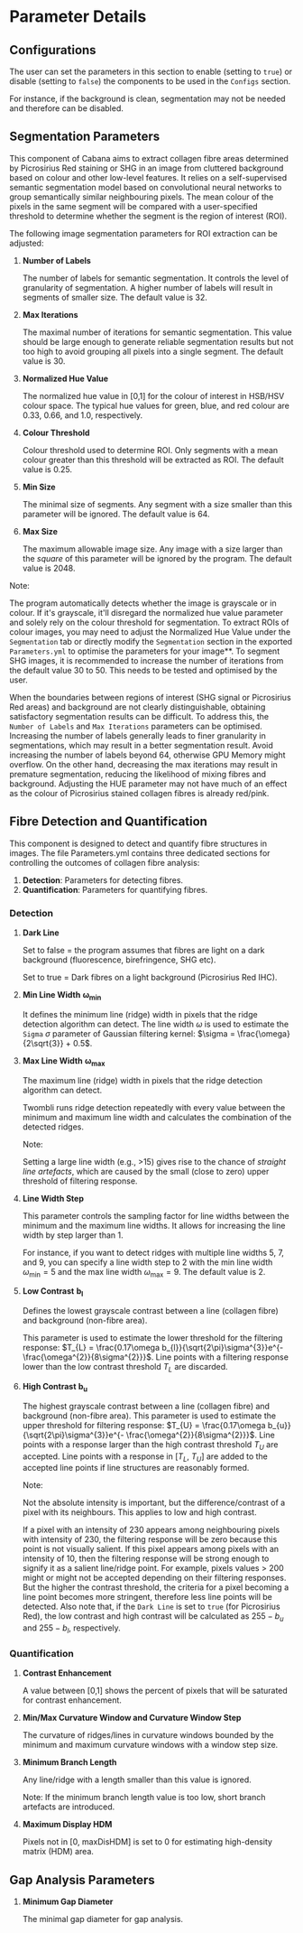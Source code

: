 # Parameter Details

## Configurations

The user can set the parameters in this section to enable (setting to `true`) or disable (setting to `false`) the components to be used in the `Configs` section.

For instance, if the background is clean, segmentation may not be needed and therefore can be disabled.

## Segmentation Parameters

This component of Cabana aims to extract collagen fibre areas determined by Picrosirius Red staining or SHG in an image from cluttered background based on colour and other low-level features. It relies on a self-supervised semantic segmentation model based on convolutional neural networks to group semantically similar neighbouring pixels. The mean colour of the pixels in the same segment will be compared with a user-specified threshold to determine whether the segment is the region of interest (ROI).

The following image segmentation parameters for ROI extraction can be adjusted:

1. **Number of Labels**

   The number of labels for semantic segmentation. It controls the level of granularity of segmentation. A higher number of labels will result in segments of smaller size. The default value is 32.

2. **Max Iterations**

   The maximal number of iterations for semantic segmentation. This value should be large enough to generate reliable segmentation results but not too high to avoid grouping all pixels into a single segment. The default value is 30.

3. **Normalized Hue Value**

   The normalized hue value in [0,1] for the colour of interest in HSB/HSV colour space. The typical hue values for green, blue, and red colour are 0.33, 0.66, and 1.0, respectively.

4. **Colour Threshold**

   Colour threshold used to determine ROI. Only segments with a mean colour greater than this threshold will be extracted as ROI. The default value is 0.25.

5. **Min Size**

   The minimal size of segments. Any segment with a size smaller than this parameter will be ignored. The default value is 64.

6. **Max Size**

   The maximum allowable image size. Any image with a size larger than the *square* of this parameter will be ignored by the program. The default value is 2048.

Note:

The program automatically detects whether the image is grayscale or in colour. If it's grayscale, it'll disregard the normalized hue value parameter and solely rely on the colour threshold for segmentation. To extract ROIs of colour images, you may need to adjust the Normalized Hue Value under the `Segmentation` tab or directly modify the `Segmentation` section in the exported `Parameters.yml` to optimise the parameters for your image**. To segment SHG images, it is recommended to increase the number of iterations from the default value 30 to 50. This needs to be tested and optimised by the user.

When the boundaries between regions of interest (SHG signal or Picrosirius Red areas) and background are not clearly distinguishable, obtaining satisfactory segmentation results can be difficult. To address this, the `Number of Labels` and `Max Iterations` parameters can be optimised. Increasing the number of labels generally leads to finer granularity in segmentations, which may result in a better segmentation result. Avoid increasing the number of labels beyond 64, otherwise GPU Memory might overflow. On the other hand, decreasing the max iterations may result in premature segmentation, reducing the likelihood of mixing fibres and background. Adjusting the HUE parameter may not have much of an effect as the colour of Picrosirius stained collagen fibres is already red/pink.

## Fibre Detection and Quantification

This component is designed to detect and quantify fibre structures in images. The file Parameters.yml contains three dedicated sections for controlling the outcomes of collagen fibre analysis:

1. **Detection**: Parameters for detecting fibres.
2. **Quantification**: Parameters for quantifying fibres.

### Detection

1. **Dark Line**

   Set to false = the program assumes that fibres are light on a dark background (fluorescence, birefringence, SHG etc).

   Set to true = Dark fibres on a light background (Picrosirius Red IHC).

2. **Min Line Width** $\mathbf{\omega}_{\mathbf{\min}}$

   It defines the minimum line (ridge) width in pixels that the ridge detection algorithm can detect. The line width $\omega$ is used to estimate the `Sigma` $\sigma$ parameter of Gaussian filtering kernel: $\sigma = \frac{\omega}{2\sqrt{3}} + 0.5$.

3. **Max Line Width** $\mathbf{\omega}_{\mathbf{\max}}$

   The maximum line (ridge) width in pixels that the ridge detection algorithm can detect.

   Twombli runs ridge detection repeatedly with every value between the minimum and maximum line width and calculates the combination of the detected ridges.

   Note:

   Setting a large line width (e.g., >15) gives rise to the chance of *straight line artefacts*, which are caused by the small (close to zero) upper threshold of filtering response.

4. **Line Width Step**

   This parameter controls the sampling factor for line widths between the minimum and the maximum line widths. It allows for increasing the line width by step larger than 1.

   For instance, if you want to detect ridges with multiple line widths 5, 7, and 9, you can specify a line width step to 2 with the min line width $\omega_{\min} = 5$ and the max line width $\omega_{\max} = 9$. The default value is 2.

5. **Low Contrast** $\mathbf{b}_{\mathbf{l}}$

   Defines the lowest grayscale contrast between a line (collagen fibre) and background (non-fibre area).

   This parameter is used to estimate the lower threshold for the filtering response: $T_{L} = \frac{0.17\omega b_{l}}{\sqrt{2\pi}\sigma^{3}}e^{- \frac{\omega^{2}}{8\sigma^{2}}}$. Line points with a filtering response lower than the low contrast threshold $T_{L}$ are discarded.

6. **High Contrast** $\mathbf{b}_{\mathbf{u}}$

   The highest grayscale contrast between a line (collagen fibre) and background (non-fibre area). This parameter is used to estimate the upper threshold for filtering response: $T_{U} = \frac{0.17\omega b_{u}}{\sqrt{2\pi}\sigma^{3}}e^{- \frac{\omega^{2}}{8\sigma^{2}}}$. Line points with a response larger than the high contrast threshold $T_{U}$ are accepted. Line points with a response in [$T_{L},\ T_{U}$] are added to the accepted line points if line structures are reasonably formed.

   Note:

   Not the absolute intensity is important, but the difference/contrast of a pixel with its neighbours. This applies to low and high contrast. 

   If a pixel with an intensity of 230 appears among neighbouring pixels with intensity of 230, the filtering response will be zero because this point is not visually salient. If this pixel appears among pixels with an intensity of 10, then the filtering response will be strong enough to signify it as a salient line/ridge point. For example, pixels values > 200 might or might not be accepted depending on their filtering responses. But the higher the contrast threshold, the criteria for a pixel becoming a line point becomes more stringent, therefore less line points will be detected. Also note that,
if the `Dark Line` is set to `true` (for Picrosirius Red), the low contrast and high contrast will be calculated as $255 - b_{u}$ and $255 - b_{l}$, respectively.

### Quantification

1. **Contrast Enhancement**

   A value between [0,1] shows the percent of pixels that will be saturated for contrast enhancement.

2. **Min/Max Curvature Window and Curvature Window Step**

   The curvature of ridges/lines in curvature windows bounded by the minimum and maximum curvature windows with a window step size.

3. **Minimum Branch Length**

   Any line/ridge with a length smaller than this value is ignored.

   Note: If the minimum branch length value is too low, short branch artefacts are introduced.

4. **Maximum Display HDM**

   Pixels not in [0, maxDisHDM] is set to 0 for estimating high-density matrix (HDM) area.

## Gap Analysis Parameters

1. **Minimum Gap Diameter**

   The minimal gap diameter for gap analysis.
